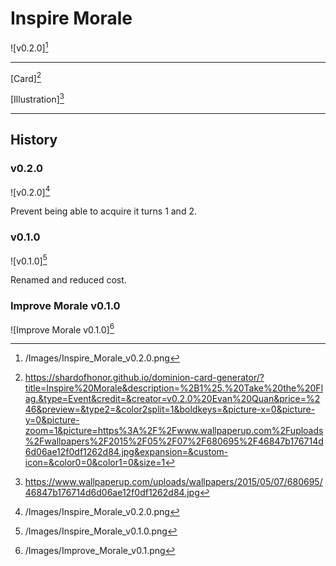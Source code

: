 # Inspire Morale

![v0.2.0][^v0.2.0]

---

[Card][^Card]

[Illustration][^Illustration]

---

## History

### v0.2.0

![v0.2.0][^v0.2.0]

Prevent being able to acquire it turns 1 and 2.

### v0.1.0

![v0.1.0][^v0.1.0]

Renamed and reduced cost.

### Improve Morale v0.1.0

![Improve Morale v0.1.0][^Improve Morale v0.1.0]

[^v0.1.0]: /Images/Inspire_Morale_v0.1.0.png
[^v0.2.0]: /Images/Inspire_Morale_v0.2.0.png
[^Improve Morale v0.1.0]: /Images/Improve_Morale_v0.1.png
[^Card]: https://shardofhonor.github.io/dominion-card-generator/?title=Inspire%20Morale&description=%2B1%25.%20Take%20the%20Flag.&type=Event&credit=&creator=v0.2.0%20Evan%20Quan&price=%246&preview=&type2=&color2split=1&boldkeys=&picture-x=0&picture-y=0&picture-zoom=1&picture=https%3A%2F%2Fwww.wallpaperup.com%2Fuploads%2Fwallpapers%2F2015%2F05%2F07%2F680695%2F46847b176714d6d06ae12f0df1262d84.jpg&expansion=&custom-icon=&color0=0&color1=0&size=1
[^Illustration]: https://www.wallpaperup.com/uploads/wallpapers/2015/05/07/680695/46847b176714d6d06ae12f0df1262d84.jpg
